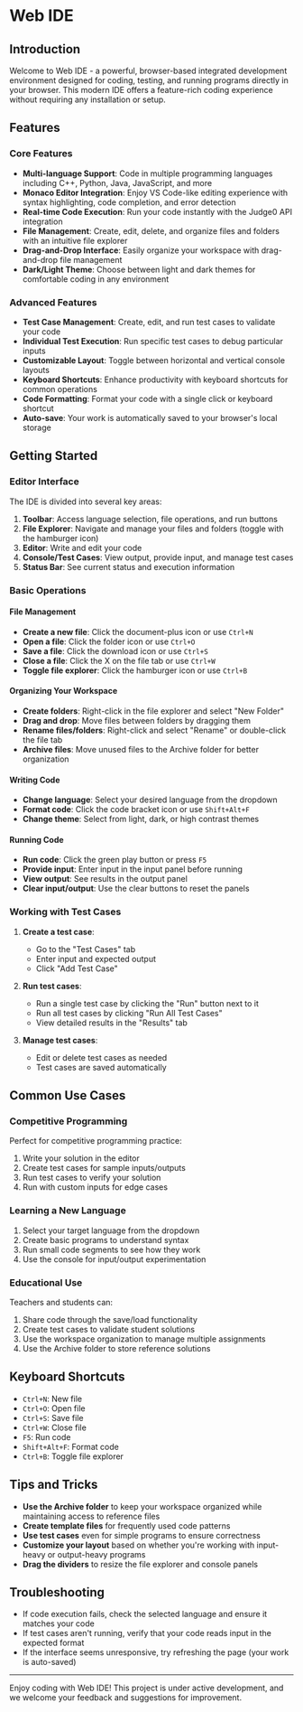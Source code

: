 # Web IDE

## Introduction

Welcome to Web IDE - a powerful, browser-based integrated development environment designed for coding, testing, and running programs directly in your browser. This modern IDE offers a feature-rich coding experience without requiring any installation or setup.

## Features

### Core Features

- **Multi-language Support**: Code in multiple programming languages including C++, Python, Java, JavaScript, and more
- **Monaco Editor Integration**: Enjoy VS Code-like editing experience with syntax highlighting, code completion, and error detection
- **Real-time Code Execution**: Run your code instantly with the Judge0 API integration
- **File Management**: Create, edit, delete, and organize files and folders with an intuitive file explorer
- **Drag-and-Drop Interface**: Easily organize your workspace with drag-and-drop file management
- **Dark/Light Theme**: Choose between light and dark themes for comfortable coding in any environment

### Advanced Features

- **Test Case Management**: Create, edit, and run test cases to validate your code
- **Individual Test Execution**: Run specific test cases to debug particular inputs
- **Customizable Layout**: Toggle between horizontal and vertical console layouts
- **Keyboard Shortcuts**: Enhance productivity with keyboard shortcuts for common operations
- **Code Formatting**: Format your code with a single click or keyboard shortcut
- **Auto-save**: Your work is automatically saved to your browser's local storage

## Getting Started

### Editor Interface

The IDE is divided into several key areas:

1. **Toolbar**: Access language selection, file operations, and run buttons
2. **File Explorer**: Navigate and manage your files and folders (toggle with the hamburger icon)
3. **Editor**: Write and edit your code
4. **Console/Test Cases**: View output, provide input, and manage test cases
5. **Status Bar**: See current status and execution information

### Basic Operations

#### File Management

- **Create a new file**: Click the document-plus icon or use `Ctrl+N`
- **Open a file**: Click the folder icon or use `Ctrl+O`
- **Save a file**: Click the download icon or use `Ctrl+S`
- **Close a file**: Click the X on the file tab or use `Ctrl+W`
- **Toggle file explorer**: Click the hamburger icon or use `Ctrl+B`

#### Organizing Your Workspace

- **Create folders**: Right-click in the file explorer and select "New Folder"
- **Drag and drop**: Move files between folders by dragging them
- **Rename files/folders**: Right-click and select "Rename" or double-click the file tab
- **Archive files**: Move unused files to the Archive folder for better organization

#### Writing Code

- **Change language**: Select your desired language from the dropdown
- **Format code**: Click the code bracket icon or use `Shift+Alt+F`
- **Change theme**: Select from light, dark, or high contrast themes

#### Running Code

- **Run code**: Click the green play button or press `F5`
- **Provide input**: Enter input in the input panel before running
- **View output**: See results in the output panel
- **Clear input/output**: Use the clear buttons to reset the panels

### Working with Test Cases

1. **Create a test case**:
   - Go to the "Test Cases" tab
   - Enter input and expected output
   - Click "Add Test Case"

2. **Run test cases**:
   - Run a single test case by clicking the "Run" button next to it
   - Run all test cases by clicking "Run All Test Cases"
   - View detailed results in the "Results" tab

3. **Manage test cases**:
   - Edit or delete test cases as needed
   - Test cases are saved automatically

## Common Use Cases

### Competitive Programming

Perfect for competitive programming practice:

1. Write your solution in the editor
2. Create test cases for sample inputs/outputs
3. Run test cases to verify your solution
4. Run with custom inputs for edge cases

### Learning a New Language

1. Select your target language from the dropdown
2. Create basic programs to understand syntax
3. Run small code segments to see how they work
4. Use the console for input/output experimentation

### Educational Use

Teachers and students can:

1. Share code through the save/load functionality
2. Create test cases to validate student solutions
3. Use the workspace organization to manage multiple assignments
4. Use the Archive folder to store reference solutions

## Keyboard Shortcuts

- `Ctrl+N`: New file
- `Ctrl+O`: Open file
- `Ctrl+S`: Save file
- `Ctrl+W`: Close file
- `F5`: Run code
- `Shift+Alt+F`: Format code
- `Ctrl+B`: Toggle file explorer

## Tips and Tricks

- **Use the Archive folder** to keep your workspace organized while maintaining access to reference files
- **Create template files** for frequently used code patterns
- **Use test cases** even for simple programs to ensure correctness
- **Customize your layout** based on whether you're working with input-heavy or output-heavy programs
- **Drag the dividers** to resize the file explorer and console panels

## Troubleshooting

- If code execution fails, check the selected language and ensure it matches your code
- If test cases aren't running, verify that your code reads input in the expected format
- If the interface seems unresponsive, try refreshing the page (your work is auto-saved)

---

Enjoy coding with Web IDE! This project is under active development, and we welcome your feedback and suggestions for improvement. 